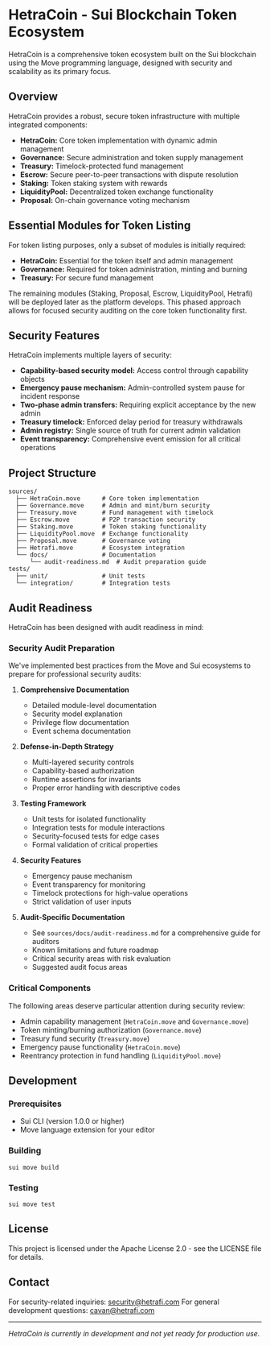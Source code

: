 # HetraCoin - Sui Blockchain Token Ecosystem

HetraCoin is a comprehensive token ecosystem built on the Sui blockchain using the Move programming language, designed with security and scalability as its primary focus.

## Overview

HetraCoin provides a robust, secure token infrastructure with multiple integrated components:

- **HetraCoin:** Core token implementation with dynamic admin management
- **Governance:** Secure administration and token supply management
- **Treasury:** Timelock-protected fund management
- **Escrow:** Secure peer-to-peer transactions with dispute resolution
- **Staking:** Token staking system with rewards
- **LiquidityPool:** Decentralized token exchange functionality
- **Proposal:** On-chain governance voting mechanism

## Essential Modules for Token Listing

For token listing purposes, only a subset of modules is initially required:

- **HetraCoin:** Essential for the token itself and admin management
- **Governance:** Required for token administration, minting and burning
- **Treasury:** For secure fund management

The remaining modules (Staking, Proposal, Escrow, LiquidityPool, Hetrafi) will be deployed later as the platform develops. This phased approach allows for focused security auditing on the core token functionality first.

## Security Features

HetraCoin implements multiple layers of security:

- **Capability-based security model:** Access control through capability objects
- **Emergency pause mechanism:** Admin-controlled system pause for incident response
- **Two-phase admin transfers:** Requiring explicit acceptance by the new admin
- **Treasury timelock:** Enforced delay period for treasury withdrawals
- **Admin registry:** Single source of truth for current admin validation
- **Event transparency:** Comprehensive event emission for all critical operations

## Project Structure

```
sources/
  ├── HetraCoin.move      # Core token implementation
  ├── Governance.move     # Admin and mint/burn security
  ├── Treasury.move       # Fund management with timelock
  ├── Escrow.move         # P2P transaction security
  ├── Staking.move        # Token staking functionality
  ├── LiquidityPool.move  # Exchange functionality
  ├── Proposal.move       # Governance voting
  ├── Hetrafi.move        # Ecosystem integration
  └── docs/               # Documentation
      └── audit-readiness.md  # Audit preparation guide
tests/
  ├── unit/               # Unit tests
  └── integration/        # Integration tests
```

## Audit Readiness

HetraCoin has been designed with audit readiness in mind:

### Security Audit Preparation

We've implemented best practices from the Move and Sui ecosystems to prepare for professional security audits:

1. **Comprehensive Documentation**
   - Detailed module-level documentation
   - Security model explanation
   - Privilege flow documentation
   - Event schema documentation

2. **Defense-in-Depth Strategy**
   - Multi-layered security controls
   - Capability-based authorization
   - Runtime assertions for invariants
   - Proper error handling with descriptive codes

3. **Testing Framework**
   - Unit tests for isolated functionality
   - Integration tests for module interactions
   - Security-focused tests for edge cases
   - Formal validation of critical properties

4. **Security Features**
   - Emergency pause mechanism
   - Event transparency for monitoring
   - Timelock protections for high-value operations
   - Strict validation of user inputs

5. **Audit-Specific Documentation**
   - See `sources/docs/audit-readiness.md` for a comprehensive guide for auditors
   - Known limitations and future roadmap
   - Critical security areas with risk evaluation
   - Suggested audit focus areas

### Critical Components

The following areas deserve particular attention during security review:

- Admin capability management (`HetraCoin.move` and `Governance.move`)
- Token minting/burning authorization (`Governance.move`) 
- Treasury fund security (`Treasury.move`)
- Emergency pause functionality (`HetraCoin.move`)
- Reentrancy protection in fund handling (`LiquidityPool.move`)

## Development

### Prerequisites

- Sui CLI (version 1.0.0 or higher)
- Move language extension for your editor

### Building

```
sui move build
```

### Testing

```
sui move test
```

## License

This project is licensed under the Apache License 2.0 - see the LICENSE file for details.

## Contact

For security-related inquiries: security@hetrafi.com
For general development questions: cavan@hetrafi.com

---

*HetraCoin is currently in development and not yet ready for production use.*


